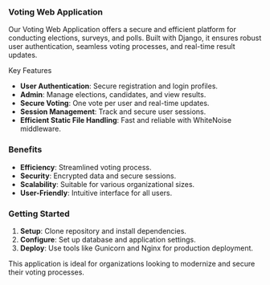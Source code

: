 ### Voting Web Application

Our Voting Web Application offers a secure and efficient platform for conducting elections, surveys, and polls. Built with Django, it ensures robust user authentication, seamless voting processes, and real-time result updates.

Key Features
- **User Authentication**: Secure registration and login profiles.
- **Admin**: Manage elections, candidates, and view results.
- **Secure Voting**: One vote per user and real-time updates.
- **Session Management**: Track and secure user sessions.
- **Efficient Static File Handling**: Fast and reliable with WhiteNoise middleware.

### Benefits
- **Efficiency**: Streamlined voting process.
- **Security**: Encrypted data and secure sessions.
- **Scalability**: Suitable for various organizational sizes.
- **User-Friendly**: Intuitive interface for all users.

### Getting Started
1. **Setup**: Clone repository and install dependencies.
2. **Configure**: Set up database and application settings.
3. **Deploy**: Use tools like Gunicorn and Nginx for production deployment.

This application is ideal for organizations looking to modernize and secure their voting processes.
